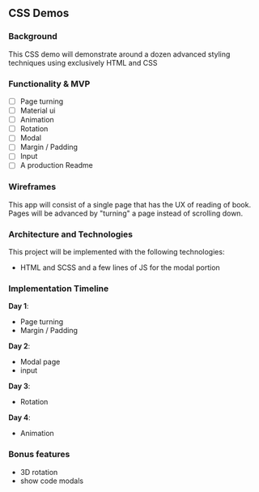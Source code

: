 ## CSS Demos

### Background

This CSS demo will demonstrate around a dozen advanced styling techniques using exclusively HTML and CSS

### Functionality & MVP  

- [ ] Page turning
- [ ] Material ui
- [ ] Animation
- [ ] Rotation
- [ ] Modal
- [ ] Margin / Padding
- [ ] Input
- [ ] A production Readme

### Wireframes

This app will consist of a single page that has the UX of reading of book. Pages will be advanced by "turning" a page instead of scrolling down.

### Architecture and Technologies

This project will be implemented with the following technologies:

- HTML and SCSS and a few lines of JS for the modal portion

### Implementation Timeline

**Day 1**:

- Page turning
- Margin / Padding

**Day 2**:

- Modal page
- input

**Day 3**:

- Rotation

**Day 4**:

- Animation

### Bonus features

- 3D rotation
- show code modals
